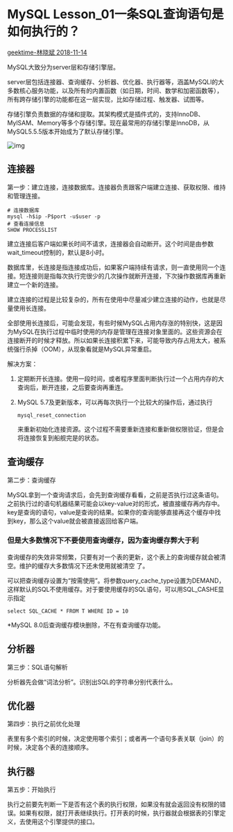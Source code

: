 # MySQL Lesson_01一条SQL查询语句是如何执行的？

  [geektime-林晓斌 2018-11-14]( https://time.geekbang.org/column/article/68319 )

MySQL大致分为server层和存储引擎层。

server层包括连接器、查询缓存、分析器、优化器、执行器等，涵盖MySQLl的大多数核心服务功能，以及所有的内置函数（如日期，时间、数学和加密函数等），所有跨存储引擎的功能都在这一层实现，比如存储过程、触发器、试图等。  

存储引擎负责数据的存储和提取。其架构模式是插件式的，支持InnoDB、MylSAM、Memory等多个存储引擎。现在最常用的存储引擎是InnoDB，从MySQL5.5.5版本开始成为了默认存储引擎。

 ![img](https://static001.geekbang.org/resource/image/0d/d9/0d2070e8f84c4801adbfa03bda1f98d9.png) 

## 连接器

第一步：建立连接，连接数据库。连接器负责跟客户端建立连接、获取权限、维持和管理连接。

```mysql
# 连接数据库
mysql -h$ip -P$port -u$user -p
# 查看连接信息
SHOW PROCESSLIST
```
建立连接后客户端如果长时间不请求，连接器会自动断开。这个时间是由参数wait_timeout控制的，默认是8小时。

数据库里，长连接是指连接成功后，如果客户端持续有请求，则一直使用同一个连接。短连接则是指每次执行完很少的几次操作就断开连接，下次操作数据库再重新建立一个新的连接。

建立连接的过程是比较复杂的，所有在使用中尽量减少建立连接的动作，也就是尽量使用长连接。

全部使用长连接后，可能会发现，有些时候MySQL占用内存涨的特别快，这是因为MySQL在执行过程中临时使用的内存是管理在连接对象里面的。这些资源会在连接断开的时候才释放。所以如果长连接积累下来，可能导致内存占用太大，被系统强行杀掉（OOM），从现象看就是MySQL异常重启。

解决方案：

1. 定期断开长连接。使用一段时间，或者程序里面判断执行过一个占用内存的大查询后，断开连接，之后要查询再重连。

2. MySQL 5.7及更新版本，可以再每次执行一个比较大的操作后，通过执行

   ```
   mysql_reset_connection
   ```

   来重新初始化连接资源。这个过程不需要重新连接和重新做权限验证，但是会将连接恢复到船舰完是的状态。

## 查询缓存

第二步：查询缓存

MySQL拿到一个查询请求后，会先到查询缓存看看，之前是否执行过这条语句。之前执行过的语句机器结果可能会以key-value对的形式，被直接缓存再内存中。key是查询的语句，value是查询的结果。如果你的查询能够直接再这个缓存中找到key，那么这个value就会被直接返回给客户端。

### 但是大多数情况下不要使用查询缓存，因为查询缓存弊大于利

查询缓存的失效非常频繁，只要有对一个表的更新，这个表上的查询缓存就会被清空。维护的缓存大多数情况下还未使用就被清空 了。

可以把查询缓存设置为“按需使用”。将参数query_cache_type设置为DEMAND，这样默认的SQL不使用缓存。对于要使用缓存的SQL语句，可以用SQL_CASHE显示指定

```mysql
select SQL_CACHE * FROM T WHERE ID = 10
```

*MySQL 8.0后查询缓存模块删除，不在有查询缓存功能。

## 分析器

第三步：SQL语句解析

分析器先会做“词法分析”。识别出SQL的字符串分别代表什么。

## 优化器

第四步：执行之前优化处理

表里有多个索引的时候，决定使用哪个索引；或者再一个语句多表关联（join）的时候，决定各个表的连接顺序。

## 执行器

第五步：开始执行

执行之前要先判断一下是否有这个表的执行权限，如果没有就会返回没有权限的错误。如果有权限，就打开表继续执行。打开表的时候，执行器就会根据表的引擎定义，去使用这个引擎提供的接口。